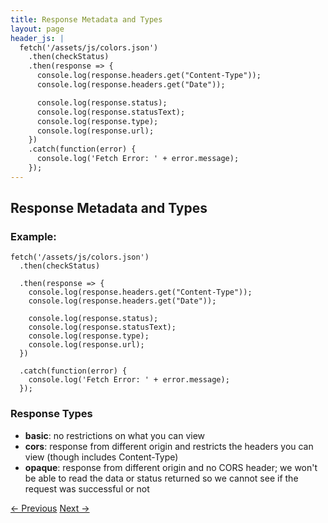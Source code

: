```yaml
---
title: Response Metadata and Types
layout: page
header_js: |
  fetch('/assets/js/colors.json')
    .then(checkStatus)
    .then(response => {
      console.log(response.headers.get("Content-Type"));
      console.log(response.headers.get("Date"));

      console.log(response.status);
      console.log(response.statusText);
      console.log(response.type);
      console.log(response.url);
    })
    .catch(function(error) {
      console.log('Fetch Error: ' + error.message);
    });
---
```


## Response Metadata and Types

### Example:

```
fetch('/assets/js/colors.json')
  .then(checkStatus)

  .then(response => {
    console.log(response.headers.get("Content-Type"));
    console.log(response.headers.get("Date"));

    console.log(response.status);
    console.log(response.statusText);
    console.log(response.type);
    console.log(response.url);
  })

  .catch(function(error) {
    console.log('Fetch Error: ' + error.message);
  });
```

### Response Types

- **basic**: no restrictions on what you can view
- **cors**: response from different origin and restricts the headers you can view (though includes Content-Type)
- **opaque**: response from different origin and no CORS header; we won't be able to read the data or status returned so we cannot see if the request was successful or not

[<- Previous](/chain-responses/ "Previous")
[Next ->](/pros-and-cons/ "Next")
